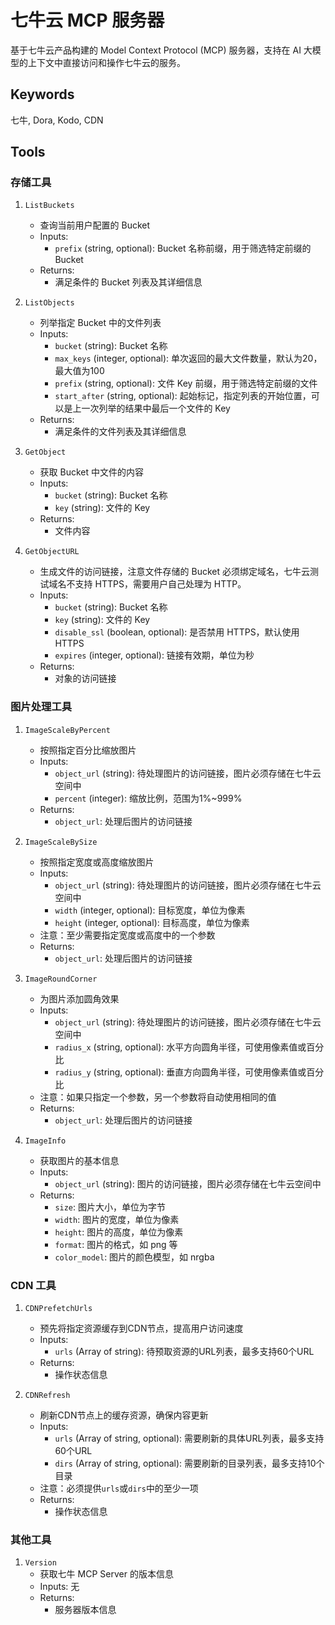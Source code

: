 # 七牛云 MCP 服务器

基于七牛云产品构建的 Model Context Protocol (MCP) 服务器，支持在 AI 大模型的上下文中直接访问和操作七牛云的服务。

## Keywords
七牛, Dora, Kodo, CDN

## Tools

### 存储工具

1. `ListBuckets`
   - 查询当前用户配置的 Bucket 
   - Inputs:
     - `prefix` (string, optional): Bucket 名称前缀，用于筛选特定前缀的 Bucket 
   - Returns:
     - 满足条件的 Bucket 列表及其详细信息

2. `ListObjects`
   - 列举指定 Bucket 中的文件列表
   - Inputs:
     - `bucket` (string): Bucket 名称
     - `max_keys` (integer, optional): 单次返回的最大文件数量，默认为20，最大值为100
     - `prefix` (string, optional): 文件 Key 前缀，用于筛选特定前缀的文件
     - `start_after` (string, optional): 起始标记，指定列表的开始位置，可以是上一次列举的结果中最后一个文件的 Key
   - Returns:
     - 满足条件的文件列表及其详细信息

3. `GetObject`
   - 获取 Bucket 中文件的内容
   - Inputs:
     - `bucket` (string):  Bucket 名称
     - `key` (string): 文件的 Key
   - Returns:
     - 文件内容

4. `GetObjectURL`
   - 生成文件的访问链接，注意文件存储的 Bucket 必须绑定域名，七牛云测试域名不支持 HTTPS，需要用户自己处理为 HTTP。
   - Inputs:
     - `bucket` (string):  Bucket 名称
     - `key` (string): 文件的 Key
     - `disable_ssl` (boolean, optional): 是否禁用 HTTPS，默认使用 HTTPS
     - `expires` (integer, optional): 链接有效期，单位为秒
   - Returns:
     - 对象的访问链接

### 图片处理工具

1. `ImageScaleByPercent`
   - 按照指定百分比缩放图片
   - Inputs:
     - `object_url` (string): 待处理图片的访问链接，图片必须存储在七牛云空间中
     - `percent` (integer): 缩放比例，范围为1%~999%
   - Returns:
     - `object_url`: 处理后图片的访问链接

2. `ImageScaleBySize`
   - 按照指定宽度或高度缩放图片
   - Inputs:
     - `object_url` (string): 待处理图片的访问链接，图片必须存储在七牛云空间中
     - `width` (integer, optional): 目标宽度，单位为像素
     - `height` (integer, optional): 目标高度，单位为像素
   - 注意：至少需要指定宽度或高度中的一个参数
   - Returns:
     - `object_url`: 处理后图片的访问链接

3. `ImageRoundCorner`
   - 为图片添加圆角效果
   - Inputs:
     - `object_url` (string): 待处理图片的访问链接，图片必须存储在七牛云空间中
     - `radius_x` (string, optional): 水平方向圆角半径，可使用像素值或百分比
     - `radius_y` (string, optional): 垂直方向圆角半径，可使用像素值或百分比
   - 注意：如果只指定一个参数，另一个参数将自动使用相同的值
   - Returns:
     - `object_url`: 处理后图片的访问链接

4. `ImageInfo`
   - 获取图片的基本信息
   - Inputs:
     - `object_url` (string): 图片的访问链接，图片必须存储在七牛云空间中
   - Returns:
     - `size`: 图片大小，单位为字节
     - `width`: 图片的宽度，单位为像素
     - `height`: 图片的高度，单位为像素
     - `format`: 图片的格式，如 png 等
     - `color_model`: 图片的颜色模型，如 nrgba

### CDN 工具

1. `CDNPrefetchUrls`
   - 预先将指定资源缓存到CDN节点，提高用户访问速度
   - Inputs:
     - `urls` (Array of string): 待预取资源的URL列表，最多支持60个URL
   - Returns:
     - 操作状态信息

2. `CDNRefresh`
   - 刷新CDN节点上的缓存资源，确保内容更新
   - Inputs:
     - `urls` (Array of string, optional): 需要刷新的具体URL列表，最多支持60个URL
     - `dirs` (Array of string, optional): 需要刷新的目录列表，最多支持10个目录
   - 注意：必须提供`urls`或`dirs`中的至少一项
   - Returns:
     - 操作状态信息

### 其他工具

1. `Version`
   - 获取七牛 MCP Server 的版本信息
   - Inputs: 无
   - Returns:
     - 服务器版本信息




